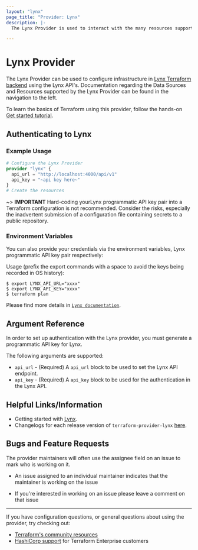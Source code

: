 ```yaml
---
layout: "lynx"
page_title: "Provider: Lynx"
description: |-
  The Lynx Provider is used to interact with the many resources supported by Lynx (A Fast, Secure and Reliable Terraform Backend) through its APIs.

---
```


# Lynx Provider

The Lynx Provider can be used to configure infrastructure in [Lynx Terraform backend](https://github.com/Clivern/Lynx/blob/main/README.md) using the Lynx API's. Documentation regarding the Data Sources and Resources supported by the Lynx Provider can be found in the navigation to the left.

To learn the basics of Terraform using this provider, follow the hands-on [Get started tutorial](https://github.com/Clivern/Lynx/blob/main/README.md).

## Authenticating to Lynx

### Example Usage

```terraform
# Configure the Lynx Provider 
provider "lynx" {
  api_url = "http://localhost:4000/api/v1"
  api_key = "~api key here~"
}
# Create the resources
```

~> **IMPORTANT** Hard-coding yourLynx programmatic API key pair into a Terraform configuration is not recommended.
Consider the risks, especially the inadvertent submission of a configuration file containing secrets to a public repository.

### Environment Variables

You can also provide your credentials via the environment variables, 
Lynx programmatic API key pair respectively:

Usage (prefix the export commands with a space to avoid the keys being recorded in OS history):

```shell
$ export LYNX_API_URL="xxxx"
$ export LYNX_API_KEY="xxxx"
$ terraform plan
```
Please find more details in [`Lynx documentation`](https://lynx.clivern.com/documentation/api-and-tf-provider/).

## Argument Reference
In order to set up authentication with the Lynx provider, you must generate a programmatic API key for Lynx.

The following arguments are supported:

* `api_url` - (Required) A `api_url` block to be used to set the Lynx API endpoint.
* `api_key` - (Required) A `api_key` block to be used for the authentication in the Lynx API. 

## Helpful Links/Information

* Getting started with [Lynx](https://lynx.clivern.com/documentation/getting-started/).
* Changelogs for each release version of `terraform-provider-lynx` [here](https://github.com/clivern/terraform-provider-lynx/releases).

## Bugs and Feature Requests

The provider maintainers will often use the assignee field on an issue to mark
who is working on it.

* An issue assigned to an individual maintainer indicates that the maintainer is working
on the issue

* If you're interested in working on an issue please leave a comment on that issue

---

If you have configuration questions, or general questions about using the provider, try checking out:

* [Terraform's community resources](https://www.terraform.io/docs/extend/community/index.html)
* [HashiCorp support](https://support.hashicorp.com) for Terraform Enterprise customers